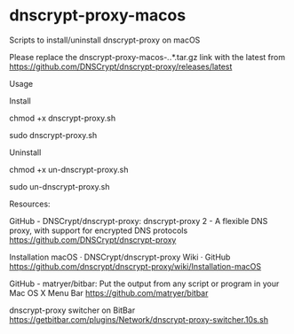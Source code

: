 # dnscrypt-proxy-macos
Scripts to install/uninstall dnscrypt-proxy on macOS

Please replace the dnscrypt-proxy-macos-*.*.*.tar.gz link with the latest from https://github.com/DNSCrypt/dnscrypt-proxy/releases/latest

Usage

Install

chmod +x dnscrypt-proxy.sh

sudo dnscrypt-proxy.sh

Uninstall

chmod +x un-dnscrypt-proxy.sh 

sudo un-dnscrypt-proxy.sh


Resources:

GitHub - DNSCrypt/dnscrypt-proxy: dnscrypt-proxy 2 - A flexible DNS proxy, with support for encrypted DNS protocols
https://github.com/DNSCrypt/dnscrypt-proxy

Installation macOS · DNSCrypt/dnscrypt-proxy Wiki · GitHub
https://github.com/dnscrypt/dnscrypt-proxy/wiki/Installation-macOS

GitHub - matryer/bitbar: Put the output from any script or program in your Mac OS X Menu Bar
https://github.com/matryer/bitbar

dnscrypt-proxy switcher on BitBar
https://getbitbar.com/plugins/Network/dnscrypt-proxy-switcher.10s.sh

